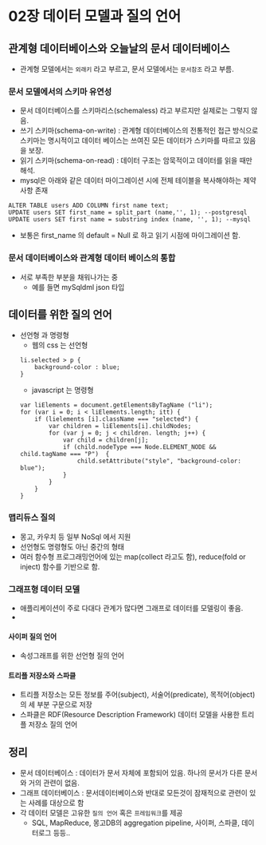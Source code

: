 # 02장 데이터 모델과 질의 언어

## 관계형 데이터베이스와 오늘날의 문서 데이터베이스
- 관계형 모델에서는 `외래키` 라고 부르고, 문서 모델에서는 `문서참조` 라고 부름.

### 문서 모델에서의 스키마 유연성
- 문서 데이터베이스를 스키마리스(schemaless) 라고 부르지만 실제로는 그렇지 않음.
- 쓰기 스키마(schema-on-write) : 관계형 데이터베이스의 전통적인 접근 방식으로 스키마는 명시적이고 데이터 베이스는 쓰여진 모든 데이터가 스키마를 따르고 있음을 보장.
- 읽기 스키마(schema-on-read) : 데이터 구조는 암묵적이고 데이터를 읽을 때만 해석.
- mysql은 아래와 같은 데이터 마이그레이션 시에 전체 테이블을 복사해야하는 제약사항 존재
```
ALTER TABLE users ADD COLUMN first name text;
UPDATE users SET first_name = split_part (name,'', 1); --postgresql
UPDATE users SET first name = substring index (name, '', 1); --mysql
```
- 보통은 first_name 의 default = Null 로 하고 읽기 시점에 마이그레이션 함.

### 문서 데이터베이스와 관계형 데이터 베이스의 통합
- 서로 부족한 부분을 채워나가는 중
	+ 예를 들면 mySqldml json 타입
	
## 데이터를 위한 질의 언어
- 선언형 과 명령형
	+ 웹의 css 는 선언형
	```
	li.selected > p {
		background-color : blue;
	}
	```
	+ javascript 는 명령형
	```
	var liElements = document.getElementsByTagName ("li");
	for (var i = 0; i < liElements.length; itt) {
		if (lielements [i].className === "selected") {
			var children = liElements[i].childNodes;
			for (var j = 0; j < children. length; j++) {
				var child = children[j];
				if (child.nodeType === Node.ELEMENT_NODE && child.tagName === "P")  {
					child.setAttribute("style", "background-color: blue");
				}
			}
		}
	}
	```

### 맵리듀스 질의
- 몽고, 카우치 등 일부 NoSql 에서 지원
- 선언형도 명령형도 아닌 중간의 형태
- 여러 함수형 프로그래밍언어에 있는 map(collect 라고도 함), reduce(fold or inject) 함수를 기반으로 함.

### 그래프형 데이터 모델
- 애플리케이션이 주로 다대다 관계가 많다면 그래프로 데이터를 모델링이 좋음.
- 
#### 사이퍼 질의 언어
- 속성그래프를 위한 선언형 질의 언어

#### 트리플 저장소와 스파클
- 트리플 저장소는 모든 정보를 주어(subject), 서술어(predicate), 목적어(object)의 세 부분 구문으로 저장
- 스파클은 RDF(Resource Description Framework) 데이터 모델을 사용한 트리플 저장소 질의 언어

## 정리
- 문서 데이터베이스 : 데이터가 문서 자체에 포함되어 있음. 하나의 문서가 다른 문서와 거의 관련이 없음.
- 그래프 데이터베이스 : 문서데이터베이스와 반대로 모든것이 잠재적으로 관련이 있는 사례를 대상으로 함 
- 각 데이터 모델은 고유한 `질의 언어` 혹은 `프레임워크`를 제공
	+ SQL, MapReduce, 몽고DB의 aggregation pipeline, 사이퍼, 스파클, 데이터로그 등등..

